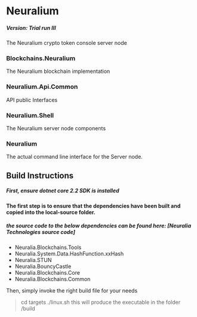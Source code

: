 # Neuralium

##### Version:  Trial run III

The Neuralium crypto token console server node

### Blockchains.Neuralium
The Neuralium blockchain implementation
### Neuralium.Api.Common
API public Interfaces
### Neuralium.Shell
The Neuralium server node components
### Neuralium
The actual command line interface for the Server node.

## Build Instructions

##### First, ensure dotnet core 2.2 SDK is installed

#### The first step is to ensure that the dependencies have been built and copied into the local-source folder.

##### the source code to the below dependencies can be found here: [Neuralia Technologies source code]

 - Neuralia.Blockchains.Tools
 - Neuralia.System.Data.HashFunction.xxHash
 - Neuralia.STUN
 - Neuralia.BouncyCastle
 - Neuralia.Blockchains.Core
 - Neuralia.Blockchains.Common

Then, simply invoke the right build file for your needs
>cd targets
> ./linux.sh
this will produce the executable in the folder /build
